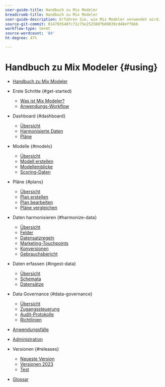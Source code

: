 ```yaml
---
user-guide-title: Handbuch zu Mix Modeler
breadcrumb-title: Handbuch zu Mix Modeler
user-guide-description: Erfahren Sie, wie Mix Modeler verwendet wird.
source-git-commit: 014703548fc71c75e252588fb89039cd40eff666
workflow-type: tm+mt
source-wordcount: '84'
ht-degree: 47%

---
```



# Handbuch zu Mix Modeler {#using}

+ [Handbuch zu Mix Modeler](/help/overview.md)

+ Erste Schritte {#get-started}
   + [Was ist Mix Modeler?](/help/get-started/about.md)
   + [Anwendungs-Workflow](/help/get-started/workflow.md)

+ Dashboard {#dashboard}
   + [Übersicht](/help/dashboard/overview.md)
   + [Harmonisierte Daten](/help/dashboard/harmonized-data.md)
   + [Pläne](/help/dashboard/plans.md)

+ Modelle {#models}
   + [Übersicht](/help/models/overview.md)
   + [Modell erstellen](/help/models/create.md)
   + [Modelleinblicke](/help/models/insights.md)
   + [Scoring-Daten](/help/models/scoring-data.md)

+ Pläne {#plans}
   + [Übersicht](/help/plans/overview.md)
   + [Plan erstellen](/help/plans/create.md)
   + [Plan bearbeiten](/help/plans/edit.md)
   + [Pläne vergleichen](/help/plans/compare.md)

+ Daten harmonisieren {#harmonize-data}
   + [Übersicht](/help/harmonize-data/overview.md)
   + [Felder](/help/harmonize-data/fields.md)
   + [Datensatzregeln](/help/harmonize-data/dataset-rules.md)
   + [Marketing-Touchpoints](/help/harmonize-data/marketing-touchpoints.md)
   + [Konversionen](/help/harmonize-data/conversions.md)
   + [Gebrauchsbericht](/help/harmonize-data/usage-report.md)

+ Daten erfassen {#ingest-data}
   + [Übersicht](/help/ingest-data/overview.md)
   + [Schemata](/help/ingest-data/schemas.md)
   + [Datensätze](/help/ingest-data/datasets.md)

+ Data Governance {#data-governance}
   + [Übersicht](/help/data-governance/overview.md)
   + [Zugangssteuerung](/help/data-governance/access-controls.md)
   + [Audit-Protokolle](/help/data-governance/audit-logs.md)
   + [Richtlinien](/help/data-governance/policies.md)

+ [Anwendungsfälle](/help/main-guide/use-cases.md)

+ [Administration](/help/main-guide/administration.md)

+ Versionen {#releases}
   + [Neueste Version](/help/releases/latest.md)
   + [Versionen 2023](/help/releases/2023.md)
   + [Test](../releases/test.md)

+ [Glossar](/help/main-guide/glossary.md)

